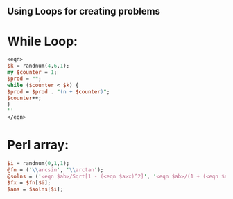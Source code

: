 ## Using Loops for creating problems

# While Loop:

```Perl
<eqn>
$k = randnum(4,6,1);
my $counter = 1;
$prod = "";
while ($counter < $k) {
$prod = $prod . "(n + $counter)";
$counter++;
}
''
</eqn>
```




# Perl array:

```Perl
$i = randnum(0,1,1);
@fn = ('\\arcsin', '\\arctan');
@solns = ('<eqn $ab>/Sqrt[1 - (<eqn $a>x)^2]', '<eqn $ab>/(1 + (<eqn $a>x)^2)');
$fx = $fn[$i];
$ans = $solns[$i];
```

